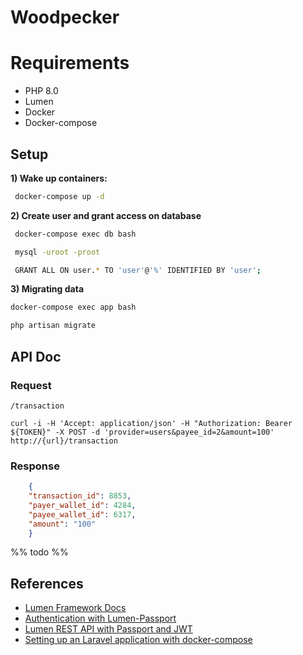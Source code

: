 # Woodpecker

# Requirements

   * PHP 8.0
   * Lumen
   * Docker
   * Docker-compose

## Setup

**1) Wake up containers:**
   
~~~Bash
 docker-compose up -d
~~~

**2) Create user and grant access on database**

~~~Bash
 docker-compose exec db bash

 mysql -uroot -proot

 GRANT ALL ON user.* TO 'user'@'%' IDENTIFIED BY 'user';
~~~

**3) Migrating data**

~~~Bash
docker-compose exec app bash

php artisan migrate
~~~

## API Doc

### Request

`/transaction`

    curl -i -H 'Accept: application/json' -H "Authorization: Bearer ${TOKEN}" -X POST -d 'provider=users&payee_id=2&amount=100' http://{url}/transaction  

### Response
~~~JSON
    {
    "transaction_id": 8853,
    "payer_wallet_id": 4284,
    "payee_wallet_id": 6317,
    "amount": "100"
    }
~~~
%% todo %%

## References

* [Lumen Framework Docs](https://lumen.laravel.com/docs)
* [Authentication with Lumen-Passport](https://github.com/dusterio/lumen-passport)
* [Lumen REST API with Passport and JWT](https://www.youtube.com/watch?v=g_22EUfibJ8)
* [Setting up an Laravel application with docker-compose](https://lumen.laravel.com/docs)

